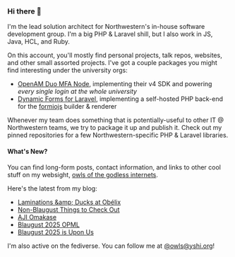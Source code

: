 ### Hi there 👋
I'm the lead solution architect for Northwestern's in-house software development group. I'm a big PHP & Laravel shill, but I also work in JS, Java, HCL, and Ruby.

On this account, you'll mostly find personal projects, talk repos, websites, and other small assorted projects. I've got a couple packages you might find interesting under the university orgs:

- [OpenAM Duo MFA Node](https://github.com/NUIT-ISO/duo-universal-prompt-auth-node), implementing their v4 SDK and powering *every single login at the whole university*
- [Dynamic Forms for Laravel](https://github.com/NIT-Administrative-Systems/dynamic-forms), implementing a self-hosted PHP back-end for the [formiojs](https://github.com/formio/formio.js/) builder & renderer

Whenever my team does something that is potentially-useful to other IT @ Northwestern teams, we try to package it up and publish it. Check out my pinned repositories for a few Northwestern-specific PHP & Laravel libraries.

#### What's New?
You can find long-form posts, contact information, and links to other cool stuff on my websight, [owls of the godless internets](https://godless-internets.org).

Here's the latest from my blog:

<!-- BLOG-POST-LIST:START -->
- [Laminations &amp;amp; Ducks at Obélix](https://godless-internets.org/2025/08/04/laminations-ducks-at-obelix)
- [Non-Blaugust Things to Check Out](https://godless-internets.org/2025/08/03/non-blaugust-things-to-check-out)
- [AJI Omakase](https://godless-internets.org/2025/08/02/aji-omakase)
- [Blaugust 2025 OPML](https://godless-internets.org/2025/08/01/blaugust-2025-opml)
- [Blaugust 2025 is Upon Us](https://godless-internets.org/2025/08/01/blaugust-2025-is-upon-us)
<!-- BLOG-POST-LIST:END -->

I'm also active on the fediverse. You can follow me at [@owls@yshi.org](https://mastodon.yshi.org/@owls)!
